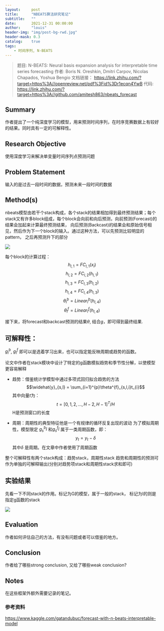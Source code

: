 ```yaml
---
layout:     post
title:      "NBEATS算法研究笔记"
subtitle:   ""
date:       2021-12-31 00:00:00
author:     "louis"
header-img: "img/post-bg-rwd.jpg"
header-mask: 0.3
catalog:    true
tags:
    - 时间序列, N-BEATS
---
```


> 题目:
     N-BEATS: Neural basis expansion analysis for interpretable time series forecasting
作者:
    Boris N. Oreshkin, Dmitri Carpov, Nicolas Chapados, Yoshua Bengio
文档链接：
    https://link.zhihu.com/?target=https%3A//openreview.net/pdf%3Fid%3Dr1ecqn4YwB
代码:
    https://link.zhihu.com/?target=https%3A//github.com/amitesh863/nbeats_forecast


## Summary

作者提出了一个纯深度学习的模型，用来预测时间序列，在时序竞赛数据上有较好的结果。同时具有一定的可解释性。

## Research Objective
使用深度学习来解决单变量时间序列点预测问题

## Problem Statement
输入的是过去一段时间的数据，预测未来一段时间的数据


## Method(s)

nbeats模型由若干个stack构成，各个stack的结果相加得到最终预测结果；每个stack又有许多block组成，每个block会向前和向后预测，向前预测(Forecast)的结果会加起来计算最终预测结果， 向后预测(Backcast)的结果会和原始信号相见，然后作为下一个block的输入。通过这种方法，可以先预测比较明显的pattern， 之后再预测升下的部分

![](https://raw.githubusercontent.com/louis-xuy/louis-xy.github.io/master/img/in-post/n-beats/网络结构图.png)

每个block的计算过程：
$$h_{l,1}=FC_{l,1}(x_l)$$
$$h_{l,2}=FC_{l,2}(h_{l,1})$$
$$h_{l,3}=FC_{l,3}(h_{l,2})$$
$$h_{l,4}=FC_{l,4}(h_{l,3})$$
$$\theta^b_l=Linear^b_l(h_{l,4})$$
$$\theta^f_l=Linear^f_l(h_{l,4})$$

接下来，将forecast和backcast预测的结果$\theta$, 结合$g$，即可得到最终结果.


## 可解释性：
$g^b_l$, $g^f_l$ 即可以是选着学习出来，也可以指定能反映周期或趋势的函数。

论文中作者在stack模块中设计了特定的g函数模拟趋势和季节性分解，以使模型更容易解释

- 趋势：借鉴统计学模型中通过多项式回归拟合趋势的方法
$$\widehat{y}_{s,l} = \sum_{i=1}^{p}\theta^{f}_{s,l,i}t_{i}$$
其中向量$t$为：
$$t=[0,1,2,...,H-2,H-1]^T / H$$
H是预测窗口的长度


- 周期：周期性的典型特征他是一个有规律的循环反复出现的波动
为了模拟周期性，模型限定 $g^b_{s}l$ 和$g^f_{s}l$ 属于一类周期函数，即：
$$y_t = y_t - \delta$$
其中$\delta$ 是周期。在文章中作者使用了周期函数


整个可解释性有两个stack构成：趋势stack，周期性stack
趋势和周期性的预测可作为单独的可解释输出(分别对趋势项stack和周期性stack求和即可)

## 实验结果
先看一下不同stack的作用。标记为G的模型，属于一般的stack， 标记为l的则是指定g函数的stack

![](https://raw.githubusercontent.com/louis-xuy/louis-xy.github.io/master/img/in-post/n-beats/stack.jpg)

## Evaluation
作者如何评估自己的方法，有没有问题或者可以借鉴的地方。

## Conclusion
作者给了哪些strong conclusion, 又给了哪些weak conclusion?

## Notes
在这些框架外额外需要记录的笔记。

### 参考资料

https://www.kaggle.com/gatandubuc/forecast-with-n-beats-interpretable-model